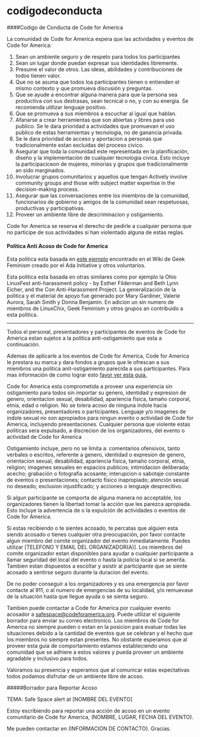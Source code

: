 codigodeconducta
=============

####Codigo de Conducta de Code for America

La comunidad de Code for America espera que las actividades y eventos de Code for America:

1. Sean un ambiente seguro y de respeto para todos los participantes
2. Sean un lugar donde puedan expresar sus identidades libremente.
3. Presume el valor de otros. Las ideas, abilidades y contribuciones de todos tienen valor.
4. Que no se asuma que todos loa participantes tienen o entienden el mismo contexto y que promueva discusión y preguntas.
5. Que se ayude a encontrar alguna manera para que la persona sea productiva con sus destrasas, sean tecnical o no, y con su energia. Se recomienda utilizar lenguaje positivo.
6. Que se promueva a sus miembros a escuchar al igual que hablan.
7. Afanarse a crear herramientas que son abiertas y libres para uso publico. Se le dara prioridad a actividades que promuevan el uso publico de estas herramientas y tecnologia, no de ganancia privada.
8. Se le dara prioridad de acceso y aportacion a personas que tradicionalmente estan excluidas del proceso civico.
9. Asegurar que toda la comunidad este representada en la planificación, diseño y la implementación de cualquier tecnologia civica. Esto incluye la participaciceon de mujeres, minorias y grupos que tradicionalmente an sido marginados.
10. Involucrar grupos comunitarios y aquellos que tengan Actively involve community groups and those with subject matter expertise in the decision-making process.
11. Asegurar que las conversaciones entre los miembros de la comunidad, funcionarios de gobierno y amigos de la comunidad sean respetuosas, productivas y participativas.
12. Proveer un ambiente libre de descriminacion y ostigamiento.

Code for America se reserva el derecho de pedirle a cualquier persona que no participe de sus actividades si han violentado alguna de estas reglas.


#### Politica Anti Acoso de Code for America

Esta politica esta basada en [este ejemplo](http://geekfeminism.wikia.com/wiki/Conference_anti-harassment/Policy) encontrado en el Wiki de Geek Feminism creado por el Ada Initiative y otros voluntarios.

Esta politica esta basada en otras similares como por ejemplo la
Ohio LinuxFest anti-harassment policy - by Esther Filderman and Beth Lynn Eicher, and the Con Anti-Harassment Project. La generalización de la politica y el material de apoyo fue generado por Mary Gardiner, Valerie Aurora, Sarah Smith y Donna Benjamin. En adicion un sin numero de miembros de LinuxChix, Geek Feminism y otros grupos an contribuido a esta politica.

* * *

Todos el personal, presentadores y participantes de eventos de Code for America estan sujetos a la politica anti-ostigamiento que esta a continuación.

Ademas de aplicarle a los eventos de Code for America, Code for America le prestara su marca y dara fondos a grupos que le ofrescan a sus miembros una politica anit-ostigamiento parecida a sus participantes. Para mas información de como lograr esto [favor ver esta guia.](https://docs.google.com/a/codeforamerica.org/document/d/1Zg2FDt7awgfCmdcbzMwKHMb1A7KDOhs_z7ibCb3TLLQ/edit)

Code for America esta comprometida a proveer una experiencia sin ostigamiento para todos sin importar su genero, identidad y expresion de genero, orientacion sexual, desabilidad, apariencia fisica, tamaño corporal, etnia, edad o religion. No se tolera acoso de ninguna indole hacia organizadores, presentadores o participantes. Lenguaje y/o imagenes de indole sexual no son apropiados para ningun evento o actividad de Code for America, incluyendo presentaciones. Cualquier persona que violente estas politicas sera expulsado, a discrecion de los organizadores, del evento o actividad de Code for America

Ostigamiento incluye, pero no se limita a: comentarios ofensivos, tanto verbales o escritos, referente a genero, identidad o expresion de genero, orientacion sexual, desabilidad, apariencia fisica, tamaño corporal, etnia, religion; imagenes sexuales en espacios publicos; intimidacion deliberada; acecho; grabación o fotografia acosante; interupcion o sabotaje constante de eventos o presentaciones; contacto fisico inapropiado; atención sexual no deseado; exclusion injustificado; y acciones o lenguaje desprecitivo.

Si algun participante se comporta de alguna manera no acceptable, los organizadores tienen la libertad tomar la acción que les parezca apropiada. Esto incluye la advertencia de o la expulción de actividades o eventos de Code for America.

Si estas recibiendo o te sientes acosado, te percatas que alguien esta siendo acosado o tienes cualquier otra preocupación, por favor contacte algun miembro del comite organizador del evento inmediatamente. Puedes utilizar [TELEFONO Y EMAIL DEL ORGANIZADOR(A)]. Los miembros del comite organizador estan disponibles para ayudar a cualquier participante a llamar seguridad del local del evento o hasta la policia local si se amerita. Tambien estan dispuestos a escoltar y asistir al participante que se siente acosado a sentirse seguro durante la duracion del evento.

De no poder conseguir a los organizadores y es una emergencia por favor contacte al 911, o al numero de emergencias de su localidad, y/o remuevase de la situación hasta que llegue ayuda o se sienta seguro.

Tambien puede contactar a Code for America por cualquier evento acosador a safespace@codeforamerica.org. Puede utilizar el siguiente borrador para enviar su correo electronico. Los miembros de Code for America no siempre pueden o estan en la posicion para evaluar todas las situaciones debido a la cantidad de eventos que se celebran y el hecho que los miembros no siempre estan presentes. No obstante esperamos que al proveer esta guia de comportamiento estamos estableciendo una comunidad que se adhiere a estos valores y pueda proveer un ambiente agradable y inclusivo para todos.

Valoramos su presencia y esperamos que al comunicar estas expectativas todos podamos disfrutar de un ambiente libre de acoso.

#####Borrador para Reportar Acoso

TEMA: Safe Space alert at [NOMBRE DEL EVENTO]

Estoy escribiendo para reportar una acción de acoso en un evento comunitario de Code for America, (NOMBRE, LUGAR, FECHA DEL EVENTO).

Me pueden contactar en (INFORMACION DE CONTACTO). Gracias.

